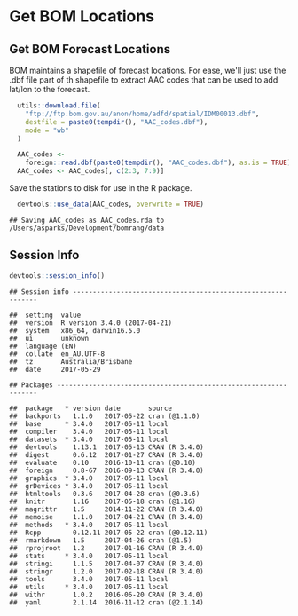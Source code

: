 Get BOM Locations
================

Get BOM Forecast Locations
--------------------------

BOM maintains a shapefile of forecast locations. For ease, we'll just use the .dbf file part of th shapefile to extract AAC codes that can be used to add lat/lon to the forecast.

``` r
  utils::download.file(
    "ftp://ftp.bom.gov.au/anon/home/adfd/spatial/IDM00013.dbf",
    destfile = paste0(tempdir(), "AAC_codes.dbf"),
    mode = "wb"
  )

  AAC_codes <-
    foreign::read.dbf(paste0(tempdir(), "AAC_codes.dbf"), as.is = TRUE)
  AAC_codes <- AAC_codes[, c(2:3, 7:9)]
```

Save the stations to disk for use in the R package.

``` r
  devtools::use_data(AAC_codes, overwrite = TRUE)
```

    ## Saving AAC_codes as AAC_codes.rda to /Users/asparks/Development/bomrang/data

Session Info
------------

``` r
devtools::session_info()
```

    ## Session info -------------------------------------------------------------

    ##  setting  value                       
    ##  version  R version 3.4.0 (2017-04-21)
    ##  system   x86_64, darwin16.5.0        
    ##  ui       unknown                     
    ##  language (EN)                        
    ##  collate  en_AU.UTF-8                 
    ##  tz       Australia/Brisbane          
    ##  date     2017-05-29

    ## Packages -----------------------------------------------------------------

    ##  package   * version date       source         
    ##  backports   1.1.0   2017-05-22 cran (@1.1.0)  
    ##  base      * 3.4.0   2017-05-11 local          
    ##  compiler    3.4.0   2017-05-11 local          
    ##  datasets  * 3.4.0   2017-05-11 local          
    ##  devtools    1.13.1  2017-05-13 CRAN (R 3.4.0) 
    ##  digest      0.6.12  2017-01-27 CRAN (R 3.4.0) 
    ##  evaluate    0.10    2016-10-11 cran (@0.10)   
    ##  foreign     0.8-67  2016-09-13 CRAN (R 3.4.0) 
    ##  graphics  * 3.4.0   2017-05-11 local          
    ##  grDevices * 3.4.0   2017-05-11 local          
    ##  htmltools   0.3.6   2017-04-28 cran (@0.3.6)  
    ##  knitr       1.16    2017-05-18 cran (@1.16)   
    ##  magrittr    1.5     2014-11-22 CRAN (R 3.4.0) 
    ##  memoise     1.1.0   2017-04-21 CRAN (R 3.4.0) 
    ##  methods   * 3.4.0   2017-05-11 local          
    ##  Rcpp        0.12.11 2017-05-22 cran (@0.12.11)
    ##  rmarkdown   1.5     2017-04-26 cran (@1.5)    
    ##  rprojroot   1.2     2017-01-16 CRAN (R 3.4.0) 
    ##  stats     * 3.4.0   2017-05-11 local          
    ##  stringi     1.1.5   2017-04-07 CRAN (R 3.4.0) 
    ##  stringr     1.2.0   2017-02-18 CRAN (R 3.4.0) 
    ##  tools       3.4.0   2017-05-11 local          
    ##  utils     * 3.4.0   2017-05-11 local          
    ##  withr       1.0.2   2016-06-20 CRAN (R 3.4.0) 
    ##  yaml        2.1.14  2016-11-12 cran (@2.1.14)
